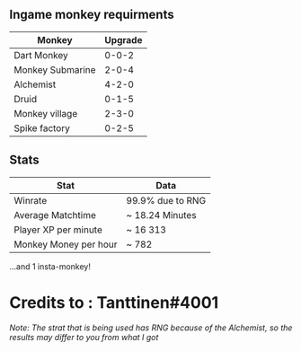 ## Ingame monkey requirments
|Monkey|Upgrade|
|--|--|
|Dart Monkey|0-0-2|
|Monkey Submarine|2-0-4|
|Alchemist|4-2-0|
|Druid|0-1-5|
|Monkey village|2-3-0|
|Spike factory|0-2-5|

## Stats
|Stat|Data|
|--|--|
|Winrate|99.9% due to RNG|
|Average Matchtime|~ 18.24 Minutes|
|Player XP per minute|~ 16 313|
|Monkey Money per hour| ~ 782|

...and 1 insta-monkey!

# Credits to : Tanttinen#4001

*Note: The strat that is being used has RNG because of the Alchemist, so the results may differ to you from what I got*
